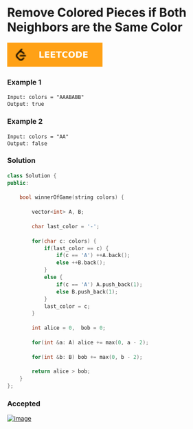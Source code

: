 # Remove Colored Pieces if Both Neighbors are the Same Color

[![Problem Link](../assets/lc.svg)](link)

### Example 1
```
Input: colors = "AAABABB"
Output: true
```

### Example 2
```
Input: colors = "AA"
Output: false
```

### Solution
```cpp
class Solution {
public:
    
    bool winnerOfGame(string colors) {
        
        vector<int> A, B;
    
        char last_color = '-';

        for(char c: colors) {
            if(last_color == c) {
                if(c == 'A') ++A.back();
                else ++B.back();
            }
            else {
                if(c == 'A') A.push_back(1);
                else B.push_back(1);
            }
            last_color = c;
        }

        int alice = 0,  bob = 0;

        for(int &a: A) alice += max(0, a - 2);

        for(int &b: B) bob += max(0, b - 2);

        return alice > bob;
    }
};
```

### Accepted
[![image](https://user-images.githubusercontent.com/44930179/151698158-c3d8339c-de8f-443b-b956-2287494310b6.png)](https://leetcode.com/submissions/detail/630887028/)
